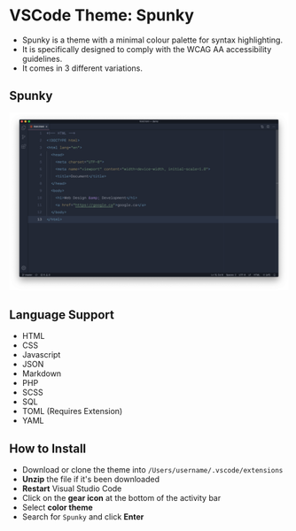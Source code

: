 # VSCode Theme: Spunky

- Spunky is a theme with a minimal colour palette for syntax highlighting.
- It is specifically designed to comply with the WCAG AA accessibility
  guidelines.
- It comes in 3 different variations.

## Spunky

![Spunky Screenshot](https://raw.githubusercontent.com/karamfd/spunky/master/img/spunky.png)

## Language Support

- HTML
- CSS
- Javascript
- JSON
- Markdown
- PHP
- SCSS
- SQL
- TOML (Requires Extension)
- YAML

## How to Install

- Download or clone the theme into `/Users/username/.vscode/extensions`
- **Unzip** the file if it's been downloaded
- **Restart** Visual Studio Code
- Click on the **gear icon** at the bottom of the activity bar
- Select **color theme**
- Search for `Spunky` and click **Enter**
